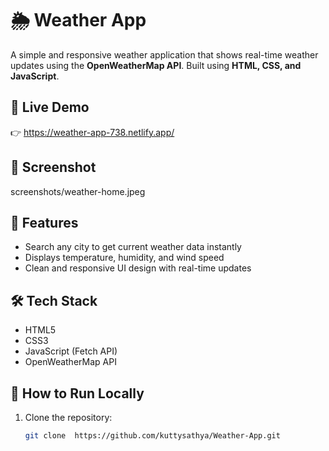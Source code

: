 # 🌦️ Weather App

A simple and responsive weather application that shows real-time weather updates using the **OpenWeatherMap API**. Built using **HTML, CSS, and JavaScript**.

## 🔗 Live Demo
👉  https://weather-app-738.netlify.app/

## 📸 Screenshot
   screenshots/weather-home.jpeg

## 🚀 Features
- Search any city to get current weather data instantly
- Displays temperature, humidity, and wind speed
- Clean and responsive UI design with real-time updates

## 🛠️ Tech Stack
- HTML5  
- CSS3  
- JavaScript (Fetch API)  
- OpenWeatherMap API  

## 📁 How to Run Locally
1. Clone the repository:
   ```bash
   git clone  https://github.com/kuttysathya/Weather-App.git
